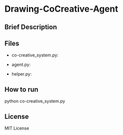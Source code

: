 # Drawing-CoCreative-Agent

## Brief Description



## Files
- co-creative_system.py:

- agent.py:

- helper.py:


## How to run 
python co-creative_system.py

## License
MIT License